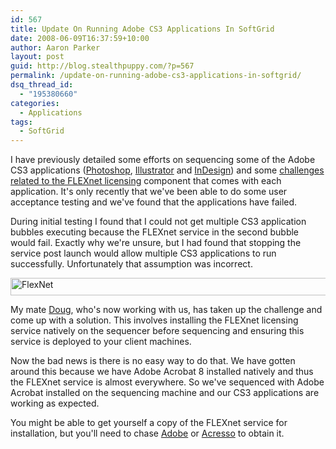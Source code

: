 ```yaml
---
id: 567
title: Update On Running Adobe CS3 Applications In SoftGrid
date: 2008-06-09T16:37:59+10:00
author: Aaron Parker
layout: post
guid: http://blog.stealthpuppy.com/?p=567
permalink: /update-on-running-adobe-cs3-applications-in-softgrid/
dsq_thread_id:
  - "195380660"
categories:
  - Applications
tags:
  - SoftGrid
---
```

I have previously detailed some efforts on sequencing some of the Adobe CS3 applications ([Photoshop](https://stealthpuppy.com/virtualisation/sequencing-adobe-photoshop-cs3), [Illustrator](https://stealthpuppy.com/virtualisation/sequencing-adobe-illustrator-cs3) and [InDesign](https://stealthpuppy.com/virtualisation/sequencing-adobe-indesign-cs3)) and some [challenges related to the FLEXnet licensing](https://stealthpuppy.com/virtualisation/addressing-licensing-issues-with-adobe-cs3-apps-on-softgrid) component that comes with each application. It's only recently that we've been able to do some user acceptance testing and we've found that the applications have failed.

During initial testing I found that I could not get multiple CS3 application bubbles executing because the FLEXnet service in the second bubble would fail. Exactly why we're unsure, but I had found that stopping the service post launch would allow multiple CS3 applications to run successfully. Unfortunately that assumption was incorrect.

<img src="https://stealthpuppy.com/media/2008/06/flexnet.png" border="0" alt="FlexNet" width="599" height="28" /> 

My mate [Doug](http://www.dougandjodie.com/), who's now working with us, has taken up the challenge and come up with a solution. This involves installing the FLEXnet licensing service natively on the sequencer before sequencing and ensuring this service is deployed to your client machines.

Now the bad news is there is no easy way to do that. We have gotten around this because we have Adobe Acrobat 8 installed natively and thus the FLEXnet service is almost everywhere. So we've sequenced with Adobe Acrobat installed on the sequencing machine and our CS3 applications are working as expected.

You might be able to get yourself a copy of the FLEXnet service for installation, but you'll need to chase [Adobe](http://www.adobe.com/) or [Acresso](http://www.acresso.com/) to obtain it.